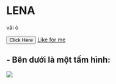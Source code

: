 <h1> LENA </h1>
<p> vãi ò </p>
<button> Click Here </button>
<a href = "https://www.messenger.com/t/10013939365313562">Like for me</a>
<h2>- Bên dưới là một tấm hình:</h2>
	<img src="http://webcoban.vn/image/cat-2.jpg">
